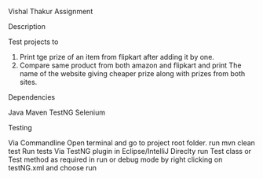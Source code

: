 Vishal Thakur Assignment

Description

Test projects to 
1. Print tge prize of an item from flipkart after adding it by one.
2. Compare same product from both amazon and flipkart and print The name of the website giving cheaper prize along with prizes from both sites.

Dependencies

Java
Maven
TestNG
Selenium

Testing

Via Commandline
Open terminal and go to project root folder.
run mvn clean test
Run tests Via TestNG plugin in Eclipse/IntelliJ
Direclty run Test class or Test method as required in run or debug mode by right clicking on testNG.xml and choose run
